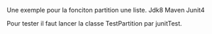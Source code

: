 Une exemple pour la fonciton partition une liste.
Jdk8
Maven
Junit4

Pour tester il faut lancer la classe TestPartition par junitTest.